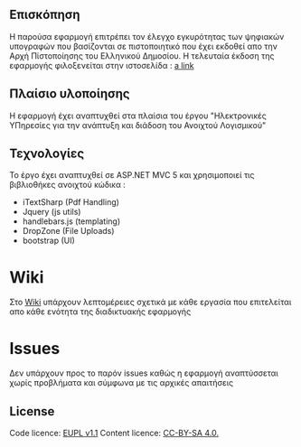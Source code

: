 ﻿## Επισκόπηση

Η παρούσα εφαρμογή επιτρέπει τον έλεγχο εγκυρότητας των ψηφιακών υπογραφών που βασίζονται σε πιστοποιητικό που έχει εκδοθεί απο την Αρχή Πίστοποίησης του Ελληνικού Δημοσίου.
Η τελευταία έκδοση της εφαρμογής φιλοξενείται στην ιστοσελίδα :
[a link](http://www.digitalsignature.gr)

## Πλαίσιο υλοποίησης

Η εφαρμογή έχει αναπτυχθεί στα πλαίσια του έργου "Ηλεκτρονικές ΥΠηρεσίες για την ανάπτυξη και διάδοση του Ανοιχτού Λογισμικού"

## Τεχνολογίες

Το έργο έχει αναπτυχθεί σε ASP.NET MVC 5 και χρησιμοποιεί τις βιβλιοθήκες ανοιχτού κώδικα :
- iTextSharp (Pdf Handling)
- Jquery (js utils)
- handlebars.js (templating)
- DropZone (File Uploads)
- bootstrap (UI)


# Wiki

Στο [Wiki](https://github.com/ellak-monades-aristeias/DigitalSIgnatureCheckGR/wiki) υπάρχουν λεπτομέρειες σχετικά με κάθε εργασία που επιτελείται απο κάθε ενότητα της διαδικτυακής εφαρμογής

# Issues

Δεν υπάρχουν προς το παρόν issues καθώς η εφαρμογή αναπτύσσεται χωρίς προβλήματα και σύμφωνα με τις αρχικές απαιτήσεις

## License

Code licence: [EUPL v1.1](http://ec.europa.eu/idabc/eupl.html)
Content licence: [CC-BY-SA 4.0.](https://creativecommons.ellak.gr/2015/08/21/%CE%B5%CE%BD%CE%B1%CF%82-%CE%B1%CF%80%CE%BB%CF%8C%CF%82-%CE%BF%CE%B4%CE%B7%CE%B3%CF%8C%CF%82-%CE%B3%CE%B9%CE%B1-%CF%84%CE%B9%CF%82-%CE%AC%CE%B4%CE%B5%CE%B9%CE%B5%CF%82-creative-commons-4-0/)
